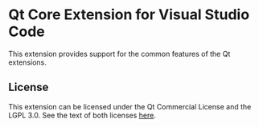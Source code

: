 # Qt Core Extension for Visual Studio Code

This extension provides support for the common features of the Qt extensions.

## License

This extension can be licensed under the Qt Commercial License and the
LGPL 3.0. See the text of both licenses [here](LICENSE).
